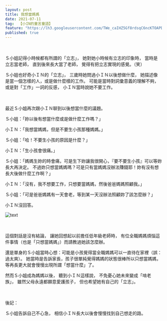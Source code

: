 ```yaml
---
layout: post
title: 我想當媽媽
date: 2021-07-11
tag:  【小IN的童言童語】
feature: "https://lh3.googleusercontent.com/TWe_caIHZ5Gf8rdsqC6ncKTOAPDfyIfZAzWUeiW_6RH_C2KJPH_plwPWy_8_UcbqEjU4p0mJPnJAHVW0MyY7bkWv8s0Y0F4sIG5r4RRb7ToFJ5itJiwfbZpjCtETafj0FCvY9ccB0P8=w2400"
published: true
---
```


<br><br>
Ｓ小姐記得小時候都有所謂的「立志」，
她對她小時候有立志的印象時，
當時是立志當老師，
直到後來長大當了老師，
覺得有把立志實現的感覺。（笑）

Ｓ小姐也好奇小ＩＮ的「立志」，
三歲時她問過小ＩＮ以後想做什麼，
她描述像是當一個怎樣的人，或是做什麼樣的工作。
可能是當時對詞彙意義的理解不夠，
或是對「工作」一詞的反感，
小ＩＮ當時說她不要工作。

<br><br>
最近Ｓ小姐再次跟小ＩＮ聊到以後想當什麼的議題。

Ｓ小姐：「妳以後有想當什麼或是做什麼工作嗎？」

小ＩＮ：「我想當媽媽，但是不要生小孩那種媽媽。」

Ｓ小姐：「哈！不要生小孩的原因是什麼？」

小ＩＮ：「生小孩會很痛。」

Ｓ小姐：「媽媽生妳的時會痛，可是生下妳讓我很開心，『要不要生小孩』可以等妳長大再決定。
不過妳只想當媽媽嗎？可是只有當媽媽沒辦法賺錢耶！妳有沒有想長大後做什麼工作啊？」

小ＩＮ：「沒有，我不想要工作，只想要當媽媽，然後爸爸媽媽照顧我。」

Ｓ小姐：「可是爸爸媽媽有一天會老，等到某一天沒辦法照顧妳了該怎麼辦？」

小ＩＮ沒回答。

![text](https://lh3.googleusercontent.com/TWe_caIHZ5Gf8rdsqC6ncKTOAPDfyIfZAzWUeiW_6RH_C2KJPH_plwPWy_8_UcbqEjU4p0mJPnJAHVW0MyY7bkWv8s0Y0F4sIG5r4RRb7ToFJ5itJiwfbZpjCtETafj0FCvY9ccB0P8=w2400)

<br><br>
這個對話是沒有結論，
讓她回想起以前擔任低年級老師時，
有位全職媽媽煩惱這件事情（也是「只想當媽媽」）而請教過她該怎麼辦。

還是單身的Ｓ小姐當時心想：可能是小孩覺得當全職媽媽可以一直待在家裡（誤：過太爽）。
她當時是告訴家長，孩子很單純覺得媽媽的狀態很棒所以只想當媽媽，等再長更大就會慢慢出現所謂「想當什麼」了。

然而Ｓ小姐成為媽媽以後，
聽到小ＩＮ這樣說，
不免憂心她未來變成「啃老族」，
雖然父母永遠都願意愛護孩子，
但也希望她有自己的「立志」。


<br><br>
後記：

Ｓ小姐告訴自己不心急，
相信小ＩＮ長大以後會慢慢找到自己想走的路。
